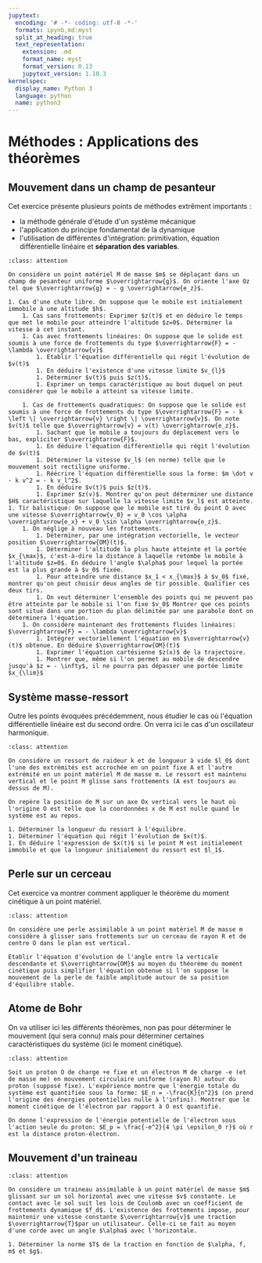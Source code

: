 ```yaml
---
jupytext:
  encoding: '# -*- coding: utf-8 -*-'
  formats: ipynb,md:myst
  split_at_heading: true
  text_representation:
    extension: .md
    format_name: myst
    format_version: 0.13
    jupytext_version: 1.10.3
kernelspec:
  display_name: Python 3
  language: python
  name: python3
---
```

# Méthodes : Applications des théorèmes

## Mouvement dans un champ de pesanteur

Cet exercice présente plusieurs points de méthodes extrêment importants :
* la méthode générale d'étude d'un système mécanique
* l'application du principe fondamental de la dynamique
* l'utilisation de différentes d'intégration: primitivation, équation différentielle linéaire et __séparation des variables__.


````{admonition} Exercice 
:class: attention

On considère un point matériel M de masse $m$ se déplaçant dans un champ de pesanteur uniforme $\overrightarrow{g}$. On oriente l'axe Oz tel que $\overrightarrow{g} = - g \overrightarrow{e_z}$.

1. Cas d'une chute libre. On suppose que le mobile est initialement immobile à une altitude $h$.
    1. Cas sans frottements: Exprimer $z(t)$ et en déduire le temps que met le mobile pour atteindre l'altitude $z=0$. Déterminer la vitesse à cet instant.
    1. Cas avec frottements linéaires: On suppose que le solide est soumis à une force de frottements du type $\overrightarrow{F} = - \lambda \overrightarrow{v}$
        1. Etablir l'équation différentielle qui régit l'évolution de $v(t)$
        1. En déduire l'existence d'une vitesse limite $v_{l}$
        1. Déterminer $v(t)$ puis $z(t)$.
        1. Exprimer un temps caractéristique au bout duquel on peut considérer que le mobile a atteint sa vitesse limite.

    1. Cas de frottements quadratiques: On suppose que le solide est soumis à une force de frottements du type $\overrightarrow{F} = - k \left \| \overrightarrow{v} \right \| \overrightarrow{v}$. On note $v(t)$ telle que $\overrightarrow{v} = v(t) \overrightarrow{e_z}$.
        1. Sachant que le mobile a toujours du déplacement vers le bas, expliciter $\overrightarrow{F}$.
        1. En déduire l'équation différentielle qui régit l'évolution de $v(t)$
        1. Déterminer la vitesse $v_l$ (en norme) telle que le mouvement soit rectiligne uniforme.
        1. Réécrire l'équation différentielle sous la forme: $m \dot v - k v^2 = - k v_l^2$.
        1. En déduire $v(t)$ puis $z(t)$.
        1. Exprimer $z(v)$. Montrer qu'on peut déterminer une distance $H$ caractéristique sur laquelle la vitesse limite $v_l$ est atteinte.
1. Tir balistique: On suppose que le mobile est tiré du point O avec une vitesse $\overrightarrow{v_0} = v_0 \cos \alpha \overrightarrow{e_x} + v_0 \sin \alpha \overrightarrow{e_z}$.
    1. On néglige à nouveau les frottements.
        1. Déterminer, par une intégration vectorielle, le vecteur position $\overrightarrow{OM}(t)$.
        1. Déterminer l'altitude la plus haute atteinte et la portée $x_{\max}$, c'est-à-dire la distance à laquelle retombe le mobile à l'altitude $z=0$. En déduire l'angle $\alpha$ pour lequel la portée est la plus grande à $v_0$ fixée.
        1. Pour atteindre une distance $x_1 < x_{\max}$ à $v_0$ fixé, montrer qu'on peut choisir deux angles de tir possible. Qualifier ces deux tirs.
        1. On veut déterminer l'ensemble des points qui ne peuvent pas être atteinte par le mobile si l'on fixe $v_0$ Montrer que ces points sont situé dans une portion du plan délimitée par une parabole dont on déterminera l'équation.
    1. On considère maintenant des frottements fluides linéaires: $\overrightarrow{F} = - \lambda \overrightarrow{v}$
        1. Intégrer vectoriellement l'équation en $\overrightarrow{v}(t)$ obtenue. En déduire $\overrightarrow{OM}(t)$
        1. Exprimer l'équation cartésienne $z(x)$ de la trajectoire.
        1. Montrer que, même si l'on permet au mobile de descendre jusqu'à $z = - \infty$, il ne pourra pas dépasser une portée limite $x_{\lim}$
````

## Système masse-ressort
Outre les points évoquées précédemment, nous étudier le cas où l'équation différentielle linéaire est du second ordre. On verra ici le cas d'un oscillateur harmonique.

````{admonition} Exercice 
:class: attention

On considère un ressort de raideur k et de longueur à vide $l_0$ dont l'une des extrémités est accrochée en un point fixe A et l'autre extrémité en un point matériel M de masse m. Le ressort est maintenu vertical et le point M glisse sans frottements (A est toujours au dessus de M).

On repère la position de M sur un axe Ox vertical vers le haut où l'origine O est telle que la coordonnées x de M est nulle quand le système est au repos.

1. Déterminer la longueur du ressort à l'équilibre.
1. Déterminer l'équation qui régit l'évolution de $x(t)$.
1. En déduire l'expression de $x(t)$ si le point M est initialement immobile et que la longueur initialement du ressort est $l_1$.
````

## Perle sur un cerceau

Cet exercice va montrer comment appliquer le théorème du moment cinétique à un point matériel.

````{admonition} Exercice 
:class: attention

On considère une perle assimilable à un point matériel M de masse m considère à glisser sans frottements sur un cerceau de rayon R et de centre O dans le plan est vertical.

Etablir l'équation d'évolution de l'angle entre la verticale descendante et $\overrightarrow{OM}$ au moyen du théorème du moment cinétique puis simplifier l'équation obtenue si l'on suppose le mouvement de la perle de faible amplitude autour de sa position d'équilibre stable.
````

## Atome de Bohr


On va utiliser ici les différents théorèmes, non pas pour déterminer le mouvement (qui sera connu) mais pour déterminer certaines caractéristiques du système (ici le moment cinétique).


````{admonition} Exercice 
:class: attention

Soit un proton O de charge +e fixe et un électron M de charge -e (et de masse me) en mouvement circulaire uniforme (rayon R) autour du proton (supposé fixe). L'expérience montre que l'énergie totale du système est quantifiée sous la forme: $E_n = -\frac{K}{n^2}$ (on prend l'origine des énergies potentielles nulle à l'infini). Montrer que le moment cinétique de l'électron par rapport à O est quantifié.

On donne l'expression de l'énergie potentielle de l'électron sous l'action seule du proton: $E_p = \frac{-e^2}{4 \pi \epsilon_0 r}$ où r est la distance proton-électron.

````

## Mouvement d'un traineau

````{admonition} Exercice 
:class: attention

On considère un traineau assimilable à un point matériel de masse $m$ glissant sur un sol horizontal avec une vitesse $v$ constante. Le contact avec le sol suit les lois de Coulomb avec un coefficient de frottements dynamique $f_d$. L'existence des frottements impose, pour maintenir une vitesse constante $\overrightarrow{v}$ une traction $\overrightarrow{T}$par un utilisateur. Celle-ci se fait au moyen d'une corde avec un angle $\alpha$ avec l'horizontale.

1. Déterminer la norme $T$ de la traction en fonction de $\alpha, f, m$ et $g$.
````